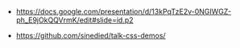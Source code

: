 - https://docs.google.com/presentation/d/13kPqTzE2v-0NGIWGZ-ph_E9jOkQQVrmK/edit#slide=id.p2

- https://github.com/sinedied/talk-css-demos/